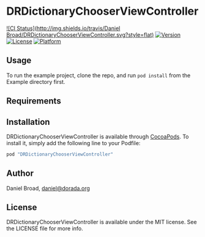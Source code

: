 # DRDictionaryChooserViewController

[![CI Status](http://img.shields.io/travis/Daniel Broad/DRDictionaryChooserViewController.svg?style=flat)](https://travis-ci.org/dorada/DRDictionaryChooserViewController)
[![Version](https://img.shields.io/cocoapods/v/DRDictionaryChooserViewController.svg?style=flat)](http://cocoapods.org/pods/DRDictionaryChooserViewController)
[![License](https://img.shields.io/cocoapods/l/DRDictionaryChooserViewController.svg?style=flat)](http://cocoapods.org/pods/DRDictionaryChooserViewController)
[![Platform](https://img.shields.io/cocoapods/p/DRDictionaryChooserViewController.svg?style=flat)](http://cocoapods.org/pods/DRDictionaryChooserViewController)

## Usage

To run the example project, clone the repo, and run `pod install` from the Example directory first.

## Requirements

## Installation

DRDictionaryChooserViewController is available through [CocoaPods](http://cocoapods.org). To install
it, simply add the following line to your Podfile:

```ruby
pod "DRDictionaryChooserViewController"
```

## Author

Daniel Broad, daniel@dorada.org

## License

DRDictionaryChooserViewController is available under the MIT license. See the LICENSE file for more info.
